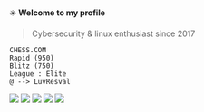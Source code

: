 ✳️ **Welcome to my profile** 


> Cybersecurity & linux enthusiast since 2017

```
CHESS.COM
Rapid (950) 
Blitz (750)
League : Elite
@ --> LuvResval
```

![](https://cdn.discordapp.com/attachments/1004140269706420224/1074978062367719494/c-sharp.png)
![](https://cdn.discordapp.com/attachments/1004140269706420224/1074688297403695154/python.png)
![](https://cdn.discordapp.com/attachments/1004140269706420224/1074688498080157726/html-5.png)
![](https://cdn.discordapp.com/attachments/1004140269706420224/1074688732155871272/css-3.png)
![](https://cdn.discordapp.com/attachments/1004140269706420224/1074690215186276362/php.png)



